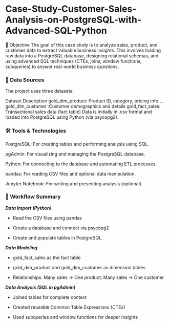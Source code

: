 # Case-Study-Customer-Sales-Analysis-on-PostgreSQL-with-Advanced-SQL-Python
🧩 Objective
The goal of this case study is to analyze sales, product, and customer data to extract valuable business insights. This involves loading raw data into a PostgreSQL database, designing relational schemas, and using advanced SQL techniques (CTEs, joins, window functions, subqueries) to answer real-world business questions.  

### 📂 Data Sources
The project uses three datasets:

Dataset	Description
gold_dim_product:	Product ID, category, pricing info....
gold_dim_customer	:Customer demographics and details
gold_fact_sales:	Transactional sales data (fact table)
Data is initially in .csv format and loaded into PostgreSQL using Python (via psycopg2).

### 🛠️ Tools & Technologies
PostgreSQL: For creating tables and performing analysis using SQL.

pgAdmin: For visualizing and managing the PostgreSQL database.

Python: For connecting to the database and automating ETL processes.

pandas: For reading CSV files and optional data manipulation.

Jupyter Notebook: For writing and presenting analysis (optional).

### 🔁 Workflow Summary
***Data Import (Python)***

- Read the CSV files using pandas

- Create a database and connect via psycopg2

- Create and populate tables in PostgreSQL

***Data Modeling***

- gold_fact_sales as the fact table

- gold_dim_product and gold_dim_customer as dimension tables

- Relationships: Many sales → One product; Many sales → One customer

***Data Analysis (SQL in pgAdmin)***

- Joined tables for complete context

- Created reusable Common Table Expressions (CTEs)

- Used subqueries and window functions for deeper insights
